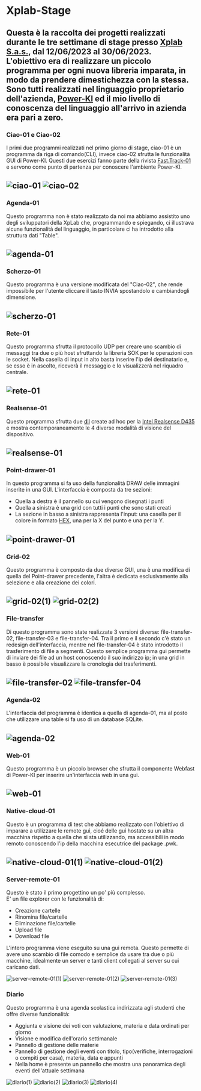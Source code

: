 # Xplab-Stage

Questa è la raccolta dei progetti realizzati durante le tre settimane di stage presso [Xplab S.a.s.](http://xplab.net/), dal 12/06/2023 al 30/06/2023.<br>
L'obiettivo era di realizzare un piccolo programma per ogni nuova libreria imparata, in modo da prendere dimestichezza con la stessa.<br>
Sono tutti realizzati nel linguaggio proprietario dell'azienda, [Power-KI](http://power-ki.com/) ed il mio livello di conoscenza del linguaggio all'arrivo in azienda era pari a zero.
---
### Ciao-01 e Ciao-02
I primi due programmi realizzati nel primo giorno di stage, ciao-01 è un programma da riga di comando(CLI), invece ciao-02 sfrutta le funzionalità GUI di Power-KI. Questi due esercizi fanno parte della rivista [Fast.Track-01](https://issuu.com/xplab/docs/pwk-ft-01-it) e servono come punto di partenza per conoscere l'ambiente Power-KI.

![ciao-01](https://github.com/Ale-Ceresa/XPLab-Stage/assets/92877764/88d5ed54-5ca7-4371-b16d-6b8fd9bb0a0e)
![ciao-02](https://github.com/Ale-Ceresa/XPLab-Stage/assets/92877764/e61c133f-1a92-45d8-b13b-cb0d72357f90)
---
### Agenda-01
Questo programma non è stato realizzato da noi ma abbiamo assistito uno degli sviluppatori della XpLab che, programmando e spiegando, ci illustrava alcune funzionalità del linguaggio, in particolare ci ha introdotto alla struttura dati "Table".

![agenda-01](https://github.com/Ale-Ceresa/XPLab-Stage/assets/92877764/5e6128fd-a8e1-4050-9f0a-3d217690bba8)
---
### Scherzo-01
Questo programma è una versione modificata del "Ciao-02", che rende impossibile per l'utente cliccare il tasto INVIA spostandolo e cambiandogli dimensione.

![scherzo-01](https://github.com/Ale-Ceresa/XPLab-Stage/assets/92877764/8ac762cd-018f-4c56-b6bb-02969a1968aa)
---
### Rete-01
Questo programma sfrutta il protocollo UDP per creare uno scambio di messaggi tra due o più host sfruttando la libreria SOK per le operazioni con le socket. Nella casella di input in alto basta inserire l'ip del destinatario e, se esso è in ascolto, riceverà il messaggio e lo visualizzerà nel riquadro centrale.

![rete-01](https://github.com/Ale-Ceresa/XPLab-Stage/assets/92877764/e781d573-125b-4179-840b-4f7999c3de1c)
---
### Realsense-01
Questo programma sfrutta due [dll](https://en.wikipedia.org/wiki/Dynamic-link_library) create ad hoc per la [Intel Realsense D435](https://www.intelrealsense.com/depth-camera-d435/) e mostra contemporaneamente le 4 diverse modalità di visione del dispositivo.

![realsense-01](https://github.com/Ale-Ceresa/XPLab-Stage/assets/92877764/6beb69e5-8a28-4e52-a733-a166c7180909)
---
### Point-drawer-01
In questo programma si fa uso della funzionalità DRAW delle immagini inserite in una GUI. L'interfaccia è composta da tre sezioni:
- Quella a destra è il pannello su cui vengono disegnati i punti
- Quella a sinistra è una grid con tutti i punti che sono stati creati
- La sezione in basso a sinistra rappresenta l'input: una casella per il colore in formato [HEX](https://en.wikipedia.org/wiki/Web_colors#Hex_triplet), una per la X del punto e una per la Y.

![point-drawer-01](https://github.com/Ale-Ceresa/XPLab-Stage/assets/92877764/b70cf02a-e737-49a1-994c-96ba405d1096)
---
### Grid-02
Questo programma è composto da due diverse GUI, una è una modifica di quella del Point-drawer precedente, l'altra è dedicata esclusivamente alla selezione e alla creazione dei colori.

![grid-02(1)](https://github.com/Ale-Ceresa/XPLab-Stage/assets/92877764/7f8714fb-b1c1-4a47-a2ac-bf8c98fcc1b5)
![grid-02(2)](https://github.com/Ale-Ceresa/XPLab-Stage/assets/92877764/9af39d35-8219-4f85-84c4-187f2ced3501)
---
### File-transfer
Di questo programma sono state realizzate 3 versioni diverse: file-transfer-02, file-transfer-03 e file-transfer-04. Tra il primo e il secondo c'è stato un redesign dell'interfaccia, mentre nel file-transfer-04 è stato introdotto il trasferimento di file a segmenti. Questo semplice programma gui permette di inviare dei file ad un host conoscendo il suo indirizzo ip; in una grid in basso è possibile visualizzare la cronologia dei trasferimenti.

![file-transfer-02](https://github.com/Ale-Ceresa/XPLab-Stage/assets/92877764/fa5726bb-e809-4552-8255-ddbb8dca71b3)
![file-transfer-04](https://github.com/Ale-Ceresa/XPLab-Stage/assets/92877764/d8a8f021-7e19-4cae-8395-ace3cac48a50)
---
### Agenda-02
L'interfaccia del programma è identica a quella di agenda-01, ma al posto che utilizzare una table si fa uso di un database SQLite.

![agenda-02](https://github.com/Ale-Ceresa/XPLab-Stage/assets/92877764/5e6128fd-a8e1-4050-9f0a-3d217690bba8)
---
### Web-01
Questo programma è un piccolo browser che sfrutta il componente Webfast di Power-KI per inserire un'interfaccia web in una gui.

![web-01](https://github.com/Ale-Ceresa/XPLab-Stage/assets/92877764/c64fb9c5-0c57-48f5-a6d9-8a7013838595)
---
### Native-cloud-01
Questo è un programma di test che abbiamo realizzato con l'obiettivo di imparare a utilizzare le remote gui, cioé delle gui hostate su un altra macchina rispetto a quella che si sta utilizzando, ma accessibili in modo remoto conoscendo l'ip della macchina esecutrice del package .pwk.

![native-cloud-01(1)](https://github.com/Ale-Ceresa/XPLab-Stage/assets/92877764/d2a24c07-440e-429b-aa42-4941200c39cf)
![native-cloud-01(2)](https://github.com/Ale-Ceresa/XPLab-Stage/assets/92877764/7a77be01-41c7-4e59-be2a-3cd0f874f03d)
---
### Server-remote-01
Questo è stato il primo progettino un po' più complesso.<br>
E' un file explorer con le funzionalità di:
- Creazione cartelle
- Rinomina file/cartelle
- Eliminazione file/cartelle
- Upload file
- Download file

L'intero programma viene eseguito su una gui remota. Questo permette di avere uno scambio di file comodo e semplice da usare tra due o più macchine, idealmente un server e tanti client collegati al server su cui caricano dati.

![server-remote-01(1)](https://github.com/Ale-Ceresa/XPLab-Stage/assets/92877764/48220ff8-60c2-4d4c-900f-840f3741f2f1)
![server-remote-01(2)](https://github.com/Ale-Ceresa/XPLab-Stage/assets/92877764/4dbb1d68-2069-4b22-a289-cd94366ab480)
![server-remote-01(3)](https://github.com/Ale-Ceresa/XPLab-Stage/assets/92877764/7539013c-11e5-4107-8c82-79b25b544285)

### Diario
Questo programma è una agenda scolastica indirizzata agli studenti che offre diverse funzionalità:
- Aggiunta e visione dei voti con valutazione, materia e data ordinati per giorno
- Visione e modifica dell'orario settimanale
- Pannello di gestione delle materie
- Pannello di gestione degli eventi con titolo, tipo(verifiche, interrogazioni o compiti per casa), materia, data e appunti
- Nella home è presente un pannello che mostra una panoramica degli eventi dell'attuale settimana

![diario(1)](https://github.com/Ale-Ceresa/XPLab-Stage/assets/92877764/b9e50c67-b2a5-4cbc-b3ec-59ad1bcf90b1)
![diario(2)](https://github.com/Ale-Ceresa/XPLab-Stage/assets/92877764/b172872f-3d86-4426-9d05-9f6ebe7768cf)
![diario(3)](https://github.com/Ale-Ceresa/XPLab-Stage/assets/92877764/9691753c-e1cf-42a9-b119-45cc68a71a57)
![diario(4)](https://github.com/Ale-Ceresa/XPLab-Stage/assets/92877764/f7a95305-9357-4ee8-ba30-ec5fafd0cf4d)

